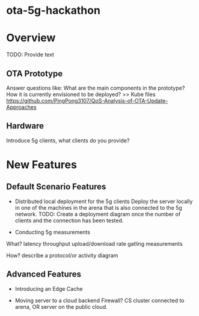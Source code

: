 # ota-5g-hackathon

# Overview

TODO: Provide text

## OTA Prototype 
Answer questions like: 
What are the main components in the prototype? 
How it is currently envisioned to be deployed? >> Kube files  
https://github.com/PingPong3107/QoS-Analysis-of-OTA-Update-Approaches

## Hardware
Introduce 5g clients, what clients do you provide? 


# New Features

## Default Scenario Features

* Distributed local deployment for the 5g clients
Deploy the server locally in one of the machines in the arena that is also connected to the 5g network. 
TODO: Create a deployment diagram once the number of clients and the connection has been tested. 

* Conducting 5g measurements

What? 
latency
throughput 
upload/download rate
gatling measurements 

How?
describe a protocol/or activity diagram



## Advanced Features

* Introducing an Edge Cache

* Moving server to a cloud backend
Firewall? 
CS cluster connected to arena, OR server on the public cloud.
